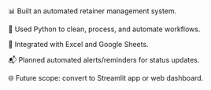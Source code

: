 📊 Built an automated retainer management system.

🐍 Used Python to clean, process, and automate workflows.

📄 Integrated with Excel and Google Sheets.

📬 Planned automated alerts/reminders for status updates.

🌐 Future scope: convert to Streamlit app or web dashboard.


